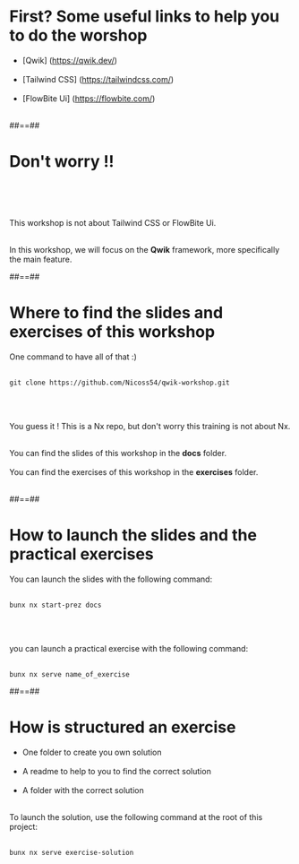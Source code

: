 # First? Some useful links to help you to do the worshop

- [Qwik] (https://qwik.dev/) <br/><br/>
- [Tailwind CSS] (https://tailwindcss.com/) <br/><br/>
- [FlowBite Ui] (https://flowbite.com/) <br/><br/>

##==##

# Don't worry !!

<br/><br/><br/>

This workshop is not about Tailwind CSS or FlowBite Ui. <br/><br/>
<!-- .element: class="important" -->
In this workshop, we will focus on the **Qwik** framework, more specifically the main feature. <br/>

##==##

<!-- .slide: class="with-code inconsolata" -->

# Where to find the slides and exercises of this workshop

One command to have all of that :) <br/><br/>

```shell
git clone https://github.com/Nicoss54/qwik-workshop.git
```

<!-- .element: class="big-code" -->

<br/><br/>

You guess it ! This is a Nx repo, but don't worry this training is not about Nx. <br/><br/>
<!-- .element: class="important" -->

You can find the slides of this workshop in the **docs** folder. <br/><br/>
You can find the exercises of this workshop in the **exercises** folder. <br/><br/>

##==##

<!-- .slide: class="with-code inconsolata" -->

# How to launch the slides and the practical exercises

You can launch the slides with the following command: <br/><br/>

```shell
bunx nx start-prez docs
```

<!-- .element: class="big-code" -->

<br/><br/>

you can launch a practical exercise with the following command: <br/><br/>

```shell
bunx nx serve name_of_exercise
```

<!-- .element: class="big-code" -->

##==##


<!-- .slide: class="with-code inconsolata" -->

# How is structured an exercise

- One folder to create you own solution <br/><br/>
- A readme to help to you to find the correct solution<br/><br/>
- A folder with the correct solution <br/><br/>

To launch the solution, use the following command at the root of this project: <br/><br/>

```shell
bunx nx serve exercise-solution
```

<!-- .element: class="big-code" -->


